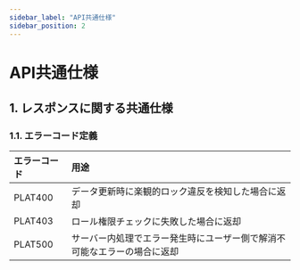 ```yaml
---
sidebar_label: "API共通仕様"
sidebar_position: 2
---
```


# API共通仕様

## 1. レスポンスに関する共通仕様

### 1.1. エラーコード定義

| エラーコード  | 用途                                   |
|:--------|:-------------------------------------|
| PLAT400 | データ更新時に楽観的ロック違反を検知した場合に返却            |
| PLAT403 | ロール権限チェックに失敗した場合に返却                        |
| PLAT500 | サーバー内処理でエラー発生時にユーザー側で解消不可能なエラーの場合に返却 |

